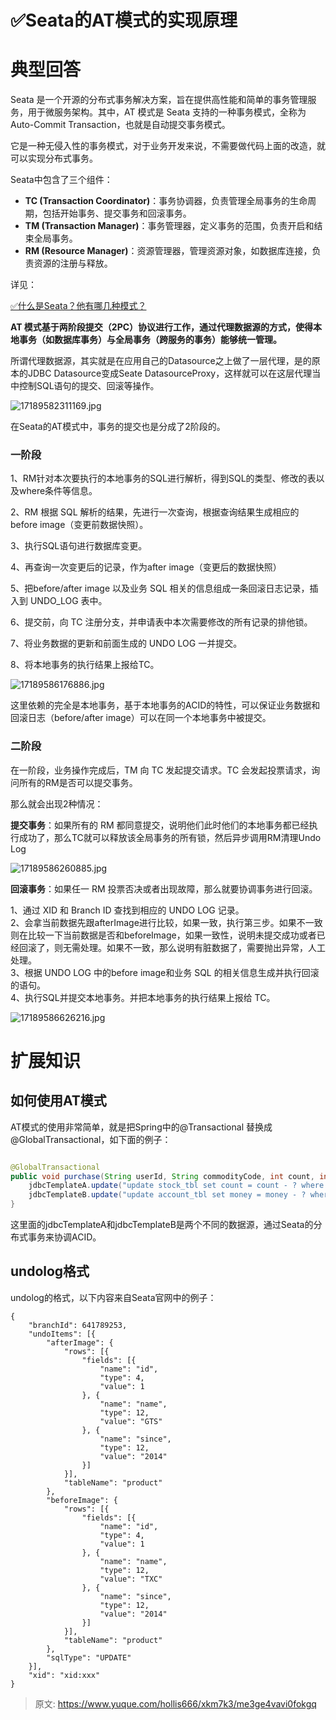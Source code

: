 # ✅Seata的AT模式的实现原理

# 典型回答


Seata 是一个开源的分布式事务解决方案，旨在提供高性能和简单的事务管理服务，用于微服务架构。其中，AT 模式是 Seata 支持的一种事务模式，全称为 Auto-Commit Transaction，也就是自动提交事务模式。



它是一种无侵入性的事务模式，对于业务开发来说，不需要做代码上面的改造，就可以实现分布式事务。



Seata中包含了三个组件：



+ **TC (Transaction Coordinator)**：事务协调器，负责管理全局事务的生命周期，包括开始事务、提交事务和回滚事务。
+ **TM (Transaction Manager)**：事务管理器，定义事务的范围，负责开启和结束全局事务。
+ **RM (Resource Manager)**：资源管理器，管理资源对象，如数据库连接，负责资源的注册与释放。



详见：

[✅什么是Seata？他有哪几种模式？](https://www.yuque.com/hollis666/xkm7k3/qro9fl9lsiinx1tu)



**AT 模式基于两阶段提交（2PC）协议进行工作，通过代理数据源的方式，使得本地事务（如数据库事务）与全局事务（跨服务的事务）能够统一管理。**



所谓代理数据源，其实就是在应用自己的Datasource之上做了一层代理，是的原本的JDBC Datasource变成Seate DatasourceProxy，这样就可以在这层代理当中控制SQL语句的提交、回滚等操作。



![17189582311169.jpg](./img/xjeRfeY5N4hOJqix/1726910660023-dc80365a-5859-4e8a-9980-7b847ea947c5-154853.jpeg)



在Seata的AT模式中，事务的提交也是分成了2阶段的。



### 一阶段


1、RM针对本次要执行的本地事务的SQL进行解析，得到SQL的类型、修改的表以及where条件等信息。



2、RM 根据 SQL 解析的结果，先进行一次查询，根据查询结果生成相应的 before image（变更前数据快照）。



3、执行SQL语句进行数据库变更。



4、再查询一次变更后的记录，作为after image（变更后的数据快照）



5、把before/after image 以及业务 SQL 相关的信息组成一条回滚日志记录，插入到 UNDO_LOG 表中。



6、提交前，向 TC 注册分支，并申请表中本次需要修改的所有记录的排他锁。



7、将业务数据的更新和前面生成的 UNDO LOG 一并提交。



8、将本地事务的执行结果上报给TC。



![17189586176886.jpg](./img/xjeRfeY5N4hOJqix/1726910660041-287bc0a4-5a16-4369-a5de-dc2b80788a3c-995426.jpeg)



这里依赖的完全是本地事务，基于本地事务的ACID的特性，可以保证业务数据和回滚日志（before/after image）可以在同一个本地事务中被提交。



### 二阶段


在一阶段，业务操作完成后，TM 向 TC 发起提交请求。TC 会发起投票请求，询问所有的RM是否可以提交事务。



那么就会出现2种情况：



**提交事务**：如果所有的 RM 都同意提交，说明他们此时他们的本地事务都已经执行成功了，那么TC就可以释放该全局事务的所有锁，然后异步调用RM清理Undo Log



![17189586260885.jpg](./img/xjeRfeY5N4hOJqix/1726910660011-14db51bb-efb3-402f-84fa-2e21799f5ef5-171737.jpeg)



**回滚事务**：如果任一 RM 投票否决或者出现故障，那么就要协调事务进行回滚。



1、通过 XID 和 Branch ID 查找到相应的 UNDO LOG 记录。  
2、会拿当前数据先跟afterImage进行比较，如果一致，执行第三步。如果不一致则在比较一下当前数据是否和beforeImage，如果一致性，说明未提交成功或者已经回滚了，则无需处理。如果不一致，那么说明有脏数据了，需要抛出异常，人工处理。  
3、根据 UNDO LOG 中的before image和业务 SQL 的相关信息生成并执行回滚的语句。  
4、执行SQL并提交本地事务。并把本地事务的执行结果上报给 TC。



![17189586626216.jpg](./img/xjeRfeY5N4hOJqix/1726910660039-450545e6-ccfd-4d79-8c67-2815ef3cc586-945884.jpeg)



# 扩展知识


## 如何使用AT模式


AT模式的使用非常简单，就是把Spring中的@Transactional  替换成 @GlobalTransactional，如下面的例子： 



```java

@GlobalTransactional
public void purchase(String userId, String commodityCode, int count, int money) {
    jdbcTemplateA.update("update stock_tbl set count = count - ? where commodity_code = ?", new Object[] {count, commodityCode});
    jdbcTemplateB.update("update account_tbl set money = money - ? where user_id = ?", new Object[] {money, userId});
}
```



这里面的jdbcTemplateA和jdbcTemplateB是两个不同的数据源，通过Seata的分布式事务来协调ACID。



## undolog格式


undolog的格式，以下内容来自Seata官网中的例子：



```plain
{
	"branchId": 641789253,
	"undoItems": [{
		"afterImage": {
			"rows": [{
				"fields": [{
					"name": "id",
					"type": 4,
					"value": 1
				}, {
					"name": "name",
					"type": 12,
					"value": "GTS"
				}, {
					"name": "since",
					"type": 12,
					"value": "2014"
				}]
			}],
			"tableName": "product"
		},
		"beforeImage": {
			"rows": [{
				"fields": [{
					"name": "id",
					"type": 4,
					"value": 1
				}, {
					"name": "name",
					"type": 12,
					"value": "TXC"
				}, {
					"name": "since",
					"type": 12,
					"value": "2014"
				}]
			}],
			"tableName": "product"
		},
		"sqlType": "UPDATE"
	}],
	"xid": "xid:xxx"
}
```







> 原文: <https://www.yuque.com/hollis666/xkm7k3/me3ge4vavi0fokgq>